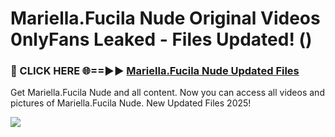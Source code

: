 # Mariella.Fucila Nude Original Videos 0nlyFans Leaked - Files Updated! ()

<h3>🔴 CLICK HERE 🌐==►► <a href="https://tinyurl.com/2p9ay9w9" rel="nofollow">Mariella.Fucila Nude Updated Files</a></h3>

Get Mariella.Fucila Nude and all content. Now you can access all videos and pictures of Mariella.Fucila Nude. New Updated Files 2025!

[![](https://i.imgur.com/KQgVmj3.gif)](https://tinyurl.com/2p9ay9w9)
